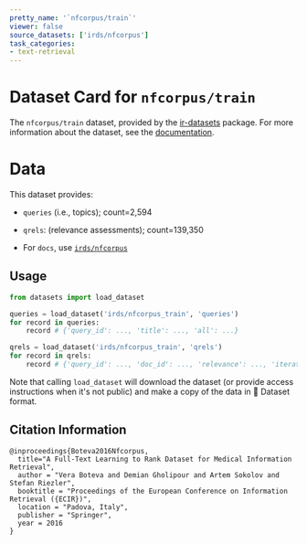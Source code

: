 ```yaml
---
pretty_name: '`nfcorpus/train`'
viewer: false
source_datasets: ['irds/nfcorpus']
task_categories:
- text-retrieval
---
```


# Dataset Card for `nfcorpus/train`

The `nfcorpus/train` dataset, provided by the [ir-datasets](https://ir-datasets.com/) package.
For more information about the dataset, see the [documentation](https://ir-datasets.com/nfcorpus#nfcorpus/train).

# Data

This dataset provides:
 - `queries` (i.e., topics); count=2,594
 - `qrels`: (relevance assessments); count=139,350

 - For `docs`, use [`irds/nfcorpus`](https://huggingface.co/datasets/irds/nfcorpus)

## Usage

```python
from datasets import load_dataset

queries = load_dataset('irds/nfcorpus_train', 'queries')
for record in queries:
    record # {'query_id': ..., 'title': ..., 'all': ...}

qrels = load_dataset('irds/nfcorpus_train', 'qrels')
for record in qrels:
    record # {'query_id': ..., 'doc_id': ..., 'relevance': ..., 'iteration': ...}

```

Note that calling `load_dataset` will download the dataset (or provide access instructions when it's not public) and make a copy of the
data in 🤗 Dataset format.

## Citation Information

```
@inproceedings{Boteva2016Nfcorpus,
  title="A Full-Text Learning to Rank Dataset for Medical Information Retrieval",
  author = "Vera Boteva and Demian Gholipour and Artem Sokolov and Stefan Riezler",
  booktitle = "Proceedings of the European Conference on Information Retrieval ({ECIR})",
  location = "Padova, Italy",
  publisher = "Springer",
  year = 2016
}
```
